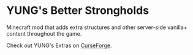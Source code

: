 # YUNG's Better Strongholds
Minecraft mod that adds extra structures and other server-side vanilla+ content throughout the game.

Check out YUNG's Extras on [CurseForge](https://www.curseforge.com/minecraft/mc-mods/yungs-extras).
